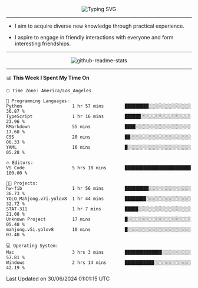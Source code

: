 <p align="center">
  <img src="https://readme-typing-svg.demolab.com?font=Fira+Code&weight=500&size=32&duration=2500&pause=1600&center=true&vCenter=true&random=false&width=1024&height=64&lines=Hi+there+%F0%9F%91%8B;I'm+delighted+you+could+make+it+here+%F0%9F%8E%89;I'm+Harry%2C+a+college+student+still+finding+my+way" alt="Typing SVG" />
</p>


---


- I aim to acquire diverse new knowledge through practical experience.

- I aspire to engage in friendly interactions with everyone and form interesting friendships.


---


<p align="center">
  <img src="https://github-readme-stats.vercel.app/api?username=Harry-Jing&show_icons=true" alt="github-readme-stats"/>
</p>


---

<!--START_SECTION:waka-->
📊 **This Week I Spent My Time On** 

```text
🕑︎ Time Zone: America/Los_Angeles

💬 Programming Languages: 
Python                   1 hr 57 mins        █████████░░░░░░░░░░░░░░░░   36.87 % 
TypeScript               1 hr 16 mins        ██████░░░░░░░░░░░░░░░░░░░   23.96 % 
RMarkdown                55 mins             ████░░░░░░░░░░░░░░░░░░░░░   17.60 % 
CSS                      20 mins             ██░░░░░░░░░░░░░░░░░░░░░░░   06.33 % 
YAML                     16 mins             █░░░░░░░░░░░░░░░░░░░░░░░░   05.28 % 

🔥 Editors: 
VS Code                  5 hrs 18 mins       █████████████████████████   100.00 % 

🐱‍💻 Projects: 
hw-fib                   1 hr 56 mins        █████████░░░░░░░░░░░░░░░░   36.73 % 
YOLO_Mahjong.v7i.yolov8  1 hr 44 mins        ████████░░░░░░░░░░░░░░░░░   32.72 % 
STAT-311                 1 hr 7 mins         █████░░░░░░░░░░░░░░░░░░░░   21.08 % 
Unknown Project          17 mins             █░░░░░░░░░░░░░░░░░░░░░░░░   05.48 % 
mahjong.v5i.yolov8       10 mins             █░░░░░░░░░░░░░░░░░░░░░░░░   03.40 % 

💻 Operating System: 
Mac                      3 hrs 3 mins        ██████████████░░░░░░░░░░░   57.81 % 
Windows                  2 hrs 14 mins       ███████████░░░░░░░░░░░░░░   42.19 % 
```


 Last Updated on 30/06/2024 01:01:15 UTC
<!--END_SECTION:waka-->
